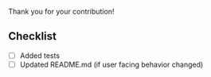 Thank you for your contribution!

## Checklist
- [ ] Added tests
- [ ] Updated README.md (if user facing behavior changed)

